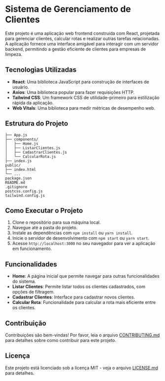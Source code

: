 # Sistema de Gerenciamento de Clientes

Este projeto é uma aplicação web frontend construída com React, projetada para gerenciar clientes, calcular rotas e realizar outras tarefas relacionadas. A aplicação fornece uma interface amigável para interagir com um servidor backend, permitindo a gestão eficiente de clientes para empresas de limpeza.

## Tecnologias Utilizadas

- **React**: Uma biblioteca JavaScript para construção de interfaces de usuário.
- **Axios**: Uma biblioteca popular para fazer requisições HTTP.
- **Tailwind CSS**: Um framework CSS de utilidade-primeiro para estilização rápida da aplicação.
- **Web Vitals**: Uma biblioteca para medir métricas de desempenho web.

## Estrutura do Projeto
```src/
├── App.js
├── components/
│   ├── Home.js
│   ├── ListarClientes.js
│   ├── CadastrarClientes.js
│   └── CalcularRota.js
├── index.js
public/
├── index.html
└── ...
package.json
README.md
.gitignore
postcss.config.js
tailwind.config.js
```



## Como Executar o Projeto

1. Clone o repositório para sua máquina local.
2. Navegue até a pasta do projeto.
3. Instale as dependências com `npm install` ou `yarn install`.
4. Inicie o servidor de desenvolvimento com `npm start` ou `yarn start`.
5. Acesse `http://localhost:3000` no seu navegador para ver a aplicação em funcionamento.

## Funcionalidades

- **Home**: A página inicial que permite navegar para outras funcionalidades do sistema.
- **Listar Clientes**: Permite listar todos os clientes cadastrados, com opções de filtragem.
- **Cadastrar Clientes**: Interface para cadastrar novos clientes.
- **Calcular Rota**: Funcionalidade para calcular a rota mais eficiente entre os clientes.

## Contribuição

Contribuições são bem-vindas! Por favor, leia o arquivo [CONTRIBUTING.md](CONTRIBUTING.md) para detalhes sobre como contribuir para este projeto.

## Licença

Este projeto está licenciado sob a licença MIT - veja o arquivo [LICENSE.md](LICENSE.md) para detalhes.